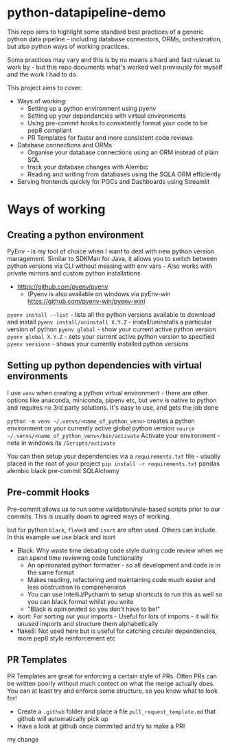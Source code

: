 # python-datapipeline-demo

This repo aims to highlight some standard best practices of a generic python data pipeline - including database connectors, ORMs, orchestration, but also 
python ways of working practices.

Some practices may vary and this is by no means a hard and fast ruleset to work by - but this repo documents what's worked well previously for myself and the work
I had to do.

This project aims to cover:
* Ways of working:
  * Setting up a python environment using pyenv
  * Setting up your dependencies with virtual environments
  * Using pre-commit hooks to consistently format your code to be pep8 compliant
  * PR Templates for faster and more consistent code reviews 
* Database connections and ORMs
  * Organise your database connections using an ORM instead of plain SQL
  * track your database changes with Alembic
  * Reading and writing from databases using the SQLA ORM efficiently
* Serving frontends quickly for POCs and Dashboards using Streamlit

# Ways of working

## Creating a python environment 

PyEnv - is my tool of choice when I want to deal with new python version management. Similar to SDKMan for Java, 
it allows you to switch between python versions via CLI without messing with env vars - Also works with private mirrors and 
custom python installations

* https://github.com/pyenv/pyenv  
  * (Pyenv is also available on windows via pyEnv-win https://github.com/pyenv-win/pyenv-win)

`pyenv install --list` - lists all the python versions available to download and install
`pyenv install/uninstall X.Y.Z` - install/uninstalls a particular version of python
`pyenv global` - show your current active python version
`pyenv global X.Y.Z` - sets your current active python version to specified
`pyenv versions` - shows your currently installed python versions

## Setting up python dependencies with virtual environments

I use `venv` when creating a python virtual environment - there are other options like anaconda, miniconda, pipenv etc, but venv is
native to python and requires no 3rd party solutions. It's easy to use, and gets the job done 

`python -m venv ~/.venvs/<name_of_python_venv>` creates a python environment on your currently active global python version
`source ~/.venvs/<name_of_python_venv>/bin/activate` Activate your environment - note in windows its `/Scripts/activate`

You can then setup your dependencies via a `requirements.txt` file - usually placed in the root of your project
`pip install -r requirements.txt`
pandas alembic black pre-commit SQLAlchemy

## Pre-commit Hooks
Pre-commit allows us to run some validation/rule-based scripts prior to our commits. This is usually down to agreed ways of working.

but for python `black`, `flake8` and `isort` are often used. Others can include. In this example we use black and isort  

* Black: Why waste time debating code style during code review when we can spend time reviewing code functionality
  * An opinionated python formatter - so all development and code is in the same format
  * Makes reading, refactoring and maintaining code much easier and less obstruction to comprehension
  * You can use IntelliJ/Pycharm to setup shortcuts to run this as well so you can black format whilst you write
  * "Black is opinionated so you don't have to be!"
* isort: For sorting our your imports - Useful for lots of imports - it will fix unused imports and structure them alphabetically
* flake8: Not used here but is useful for catching circular dependencies, more pep8 style reinforcement etc

## PR Templates 

PR Templates are great for enforcing a certain style of PRs. Often PRs can be written poorly without much contect on what
the merge actually does. You can at least try and enforce some structure, so you know what to look for!

* Create a `.github` folder and place a file `pull_request_template.md` that github will automatically pick up
* Have a look at github once commited and try to make a PR!

my change